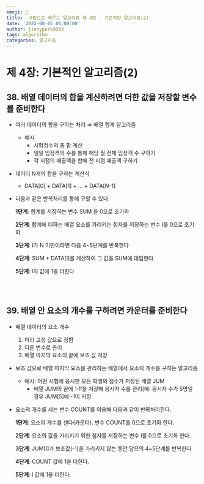 ```yaml
---
emoji: 🤖
title:  그림으로 배우는 알고리즘 제 4장 - 기본적인 알고리즘(2)
date: '2022-08-05 06:00:00'
author: jinnypark9393
tags: algorithm
categories: 알고리즘
---
```


# 제 4장: 기본적인 알고리즘(2)

## 38. 배열 데이터의 합을 계산하려면 더한 값을 저장할 변수를 준비한다

- 여러 데이터의 합을 구하는 처리 ⇒ 배열 합계 알고리즘
    - 예시
        - 시험점수의 총 합 계산
        - 일일 입장객의 수를 통해 해당 월 전체 입장객 수 구하기
        - 각 지점의 매출액을 합해 전 지점 매출액 구하기
- 데이터 N개의 합을 구하는 계산식
    - DATA[0] + DATA[1] + … + DATA[N-1]
- 다음과 같은 반복처리를 통해 구할 수 있다.
    
    **1단계**: 합계를 저장하는 변수 SUM 을 0으로 초기화
    
    **2단계**: 합계에 더하는 배열 요소를 가리키는 첨자를 저장하는 변수 I를 0으로 초기화
    
    **3단계**: I가 N 미만이라면 다음 4~5단계를 반복한다 
    
    **4단계**: SUM + DATA[I]를 계산하여 그 값을 SUM에 대입한다
    
    **5단계**: I의 값에 1을 더한다
    
<br/><br/>

## 39. 배열 안 요소의 개수를 구하려면 카운터를 준비한다

- 배열 데이터의 요소 개수
    1. 미리 고정 값으로 정함
    2. 다른 변수로 관리
    3. 배열 마지막 요소의 끝에 보초 값 저장
- 보초 값으로 배열 마지막 요소를 관리하는 배열에서 요소의 개수를 구하는 알고리즘
    - 예시: 어떤 시험에 응시한 모든 학생의 점수가 저장된 배열 JUM
        - 배열 JUM의 끝에 ‘-1’을 저장해 응시자 수를 관리(예: 응시자 수가 5명일 경우 JUM[5]에 -1이 저장
- 요소의 개수를 세는 변수 COUNT를 이용해 다음과 같이 반복처리한다.
    
    **1단계**: 요소의 개수를 센다(카운터). 변수 COUNT를 0으로 초기화 한다.
    
    **2단계**: 요소의 값을 가리키기 위한 첨자를 저장하는 변수 I를 0으로 초기화 한다.
    
    **3단계**: JUM[I]가 보초값(-1)을 가리키지 않는 동안 당므의 4~5단계를 반복한다.
    
    **4단계**: COUNT 값에 1을 더한다.
    
    **5단계**: I 값에 1을 더한다.

<br/><br/>